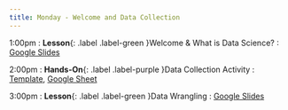 ```yaml
---
title: Monday - Welcome and Data Collection
---
```


1:00pm
: **Lesson**{: .label .label-green }Welcome & What is Data Science?
  : [Google Slides](#)

2:00pm
: **Hands-On**{: .label .label-purple }Data Collection Activity
  : [Template](https://ncssm.github.io/dssi23/assets/pdf/paperhelicopter_worksheet.pdf), [Google Sheet](https://docs.google.com/spreadsheets/d/1xYyZatMwGrBqMa1v9WlUcOmn4t5qdVrB6RPniYb-vx0/edit?usp=sharing)

3:00pm
: **Lesson**{: .label .label-green }Data Wrangling
  : [Google Slides](#)

